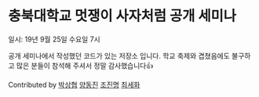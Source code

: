 # 충북대학교 멋쟁이 사자처럼 공개 세미나

일시: 19년 9월 25일 수요일 7시

공개 세미나에서 작성했던 코드가 있는 저장소 입니다. 
학교 축제와 겹쳤음에도 불구하고 많은 분들이 참석해 주셔서 정말 감사했습니다👍


Contributed by [박상협](https://github.com/parksanghyup) [양동진](https://github.com/DJ-Yang) [조진명](https://github.com/jinmay) [최세화](https://github.com/choisaywhy)
